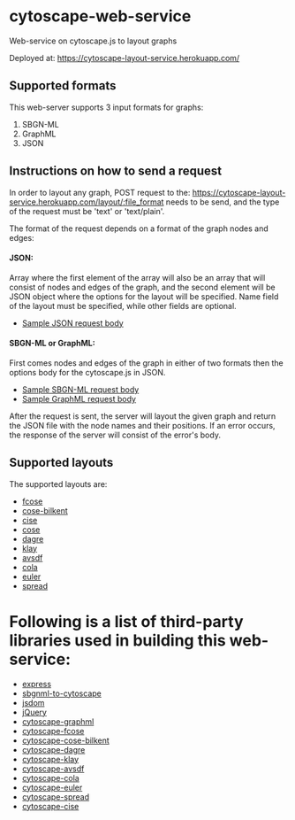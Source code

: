 cytoscape-web-service
================================================================================

Web-service on cytoscape.js to layout graphs

Deployed at:
https://cytoscape-layout-service.herokuapp.com/

## Supported formats
This web-server supports 3 input formats for graphs:
1. SBGN-ML
2. GraphML
3. JSON

## Instructions on how to send a request
In order to layout any graph, POST request to the: https://cytoscape-layout-service.herokuapp.com/layout/:file_format needs to be send, and the type of the request must be 'text' or 'text/plain'.

The format of the request depends on a format of the graph nodes and edges:
#### JSON:
Array where the first element of the array will also be an array that will consist of nodes and edges of the graph, and the second element will be JSON object where the options for the layout will be specified. Name field of the layout must be specified, while other fields are optional.

- [Sample JSON request body](https://github.com/iVis-at-Bilkent/cytoscape-web-service/blob/master/public/samples/sample4-compoundless-json.txt)

#### SBGN-ML or GraphML:
First comes nodes and edges of the graph in either of two formats then the options body for the cytoscape.js in JSON.
- [Sample SBGN-ML request body](https://github.com/iVis-at-Bilkent/cytoscape-web-service/blob/master/public/samples/sample7-compoundless-sbgnml.txt)
- [Sample GraphML request body](https://github.com/iVis-at-Bilkent/cytoscape-web-service/blob/master/public/samples/sample1-compoundless-graphml.txt)


After the request is sent, the server will layout the given graph and return the JSON file with the node names and their positions.
If an error occurs, the response of the server will consist of the error's body.

## Supported layouts
The supported layouts are:
- [fcose](https://github.com/iVis-at-Bilkent/cytoscape.js-fcose)
- [cose-bilkent](https://github.com/cytoscape/cytoscape.js-cose-bilkent)
- [cise](https://github.com/iVis-at-Bilkent/cytoscape.js-cise)
- [cose](https://github.com/iVis-at-Bilkent/cytoscape.js-cose)
- [dagre](https://github.com/cytoscape/cytoscape.js-dagre)
- [klay](https://github.com/cytoscape/cytoscape.js-klay)
- [avsdf](https://github.com/iVis-at-Bilkent/cytoscape.js-avsdf)
- [cola](https://github.com/cytoscape/cytoscape.js-cola)
- [euler](https://github.com/cytoscape/cytoscape.js-euler)
- [spread](https://github.com/cytoscape/cytoscape.js-spread)
  
 # Following is a list of third-party libraries used in building this web-service:
- [express](https://www.npmjs.com/package/express)
- [sbgnml-to-cytoscape](https://www.npmjs.com/package/sbgnml-to-cytoscape)
- [jsdom](https://www.npmjs.com/package/jsdom)
- [jQuery](https://www.npmjs.com/package/jquery)
- [cytoscape-graphml](https://www.npmjs.com/package/cytoscape-graphml)
- [cytoscape-fcose](https://www.npmjs.com/package/cytoscape-fcose)
- [cytoscape-cose-bilkent](https://www.npmjs.com/package/cytoscape-cose-bilkent)
- [cytoscape-dagre](https://www.npmjs.com/package/cytoscape-dagre)
- [cytoscape-klay](https://www.npmjs.com/package/cytoscape-klay)
- [cytoscape-avsdf](https://www.npmjs.com/package/cytoscape-avsdf)
- [cytoscape-cola](https://www.npmjs.com/package/cytoscape-cola)
- [cytoscape-euler](https://www.npmjs.com/package/cytoscape-euler)
- [cytoscape-spread](https://www.npmjs.com/package/cytoscape-spread)
- [cytoscape-cise](https://www.npmjs.com/package/cytoscape-cise)




 

 

